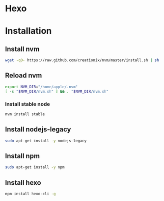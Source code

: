# Hexo

# Installation

## Install nvm

```bash
wget -qO- https://raw.github.com/creationix/nvm/master/install.sh | sh
```

## Reload nvm

```bash
export NVM_DIR="/home/apple/.nvm"
[ -s "$NVM_DIR/nvm.sh" ] && . "$NVM_DIR/nvm.sh"
```

### Install stable node

```bash
nvm install stable
```

## Install nodejs-legacy

```bash
sudo apt-get install -y nodejs-legacy
```

## Install npm

```bash
sudo apt-get install -y npm
```

## Install hexo

```bash
npm install hexo-cli -g
```

